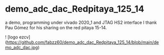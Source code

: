 # demo_adc_dac_Redpitaya_125_14
a demo, programming under vivado 2020_1 and JTAG HS2 interface I thank Pau Gómez for his sharing on the red pitaya 15-14.


! [logo ezcv] (https://github.com/fabzz60/demo_adc_dac_Redpitaya_125_14/blob/main/demo_adc_dac.jpg)


